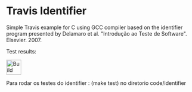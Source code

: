 Travis Identifier
=
Simple Travis example for C using GCC compiler based on the identifier program presented by Delamaro et al. "Introdução ao Teste de Software". Elsevier. 2007.

Test results:

[<img alt="Build Status" src="https://www.travis-ci.com/JSLucena/TEC_Travis.svg?branch=main" height="40">][travis-url]

[travis-url]: https://www.travis-ci.com/JSLucena/TEC_Travis



Para rodar os testes do identifier : (make test) no diretorio code/identifier
